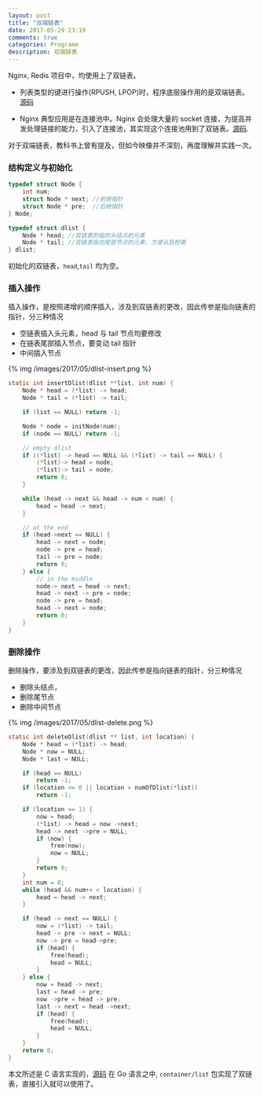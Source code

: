 ```yaml
---
layout: post
title: "双端链表"
date: 2017-05-29 23:19
comments: true
categories: Programe
description: 双端链表
---
```


Nginx, Redis 项目中，均使用上了双链表。

* 列表类型的键进行操作(RPUSH, LPOP)时，程序底层操作用的是双端链表。 [源码](https://github.com/antirez/redis/blob/unstable/src/adlist.c)

* Nginx 典型应用是在连接池中。Nginx 会处理大量的 socket 连接，为提高并发处理链接的能力，引入了连接池，其实现这个连接池用到了双链表。[源码](https://github.com/nginx/nginx/blob/master/src/core/ngx_queue.c).

对于双端链表，教科书上曾有提及，但如今映像并不深刻，再度理解并实践一次。

### 结构定义与初始化

```c
typedef struct Node {
    int num;
    struct Node * next; //前继指针
    struct Node * pre;  //后继指针
} Node;

typedef struct dlist {
    Node * head; //双链表的指向头结点的元素
    Node * tail; //双链表指向尾部节点的元素，方便从后检索
} dlist;
```

初始化的双链表，`head`,`tail` 均为空。

### 插入操作

插入操作，是按照递增的顺序插入，涉及到双链表的更改，因此传参是指向链表的指针，分三种情况

* 空链表插入头元素，head 与 tail 节点均要修改
* 在链表尾部插入节点，要变动 tail 指针
* 中间插入节点

{% img /images/2017/05/dlist-insert.png %}

```c
static int insertDlist(dlist **list, int num) {
    Node * head = (*list) -> head;
    Node * tail = (*list) -> tail;

    if (list == NULL) return -1;

    Node * node = initNode(num);
    if (node == NULL) return -1;

    // empty dlist
    if ((*list) -> head == NULL && (*list) -> tail == NULL) {
        (*list)-> head = node;
        (*list)-> tail = node;
        return 0;
    }

    while (head -> next && head -> num < num) {
        head = head -> next;
    }

    // at the end
    if (head->next == NULL) {
        head -> next = node;
        node -> pre = head;
        tail -> pre = node;
        return 0;
    } else {
        // in the middle
        node-> next = head -> next;
        head -> next -> pre = node;
        node -> pre = head;
        head -> next = node;
        return 0;
    }
}

```

### 删除操作

删除操作，要涉及到双链表的更改，因此传参是指向链表的指针，分三种情况

* 删除头结点，
* 删除尾节点
* 删除中间节点

{% img /images/2017/05/dlist-delete.png %}

```c
static int deleteDlist(dlist ** list, int location) {
    Node * head = (*list) -> head;
    Node * now = NULL;
    Node * last = NULL;

    if (head == NULL)
        return -1;
    if (location <= 0 || location > numOfDlist(*list))
        return -1;

    if (location == 1) {
        now = head;
        (*list) -> head = now ->next;
        head -> next ->pre = NULL;
        if (now) {
            free(now);
            now = NULL;
        }
        return 0;
    }
    int num = 0;
    while (head && num++ < location) {
        head = head -> next;
    }

    if (head -> next == NULL) {
        now = (*list) -> tail;
        head -> pre -> next = NULL;
        now -> pre = head->pre;
        if (head) {
            free(head);
            head = NULL;
        }
    } else {
        now = head -> next;
        last = head -> pre;
        now ->pre = head -> pre;
        last -> next = head ->next;
        if (head) {
            free(head);
            head = NULL;
        }
    }
    return 0;
}
```

本文所述是 C 语言实现的，[源码](https://github.com/zheng-ji/ToyCollection/blob/master/Dlist/mydlist.c)
在 Go 语言之中, `container/list` 包实现了双链表，直接引入就可以使用了。
